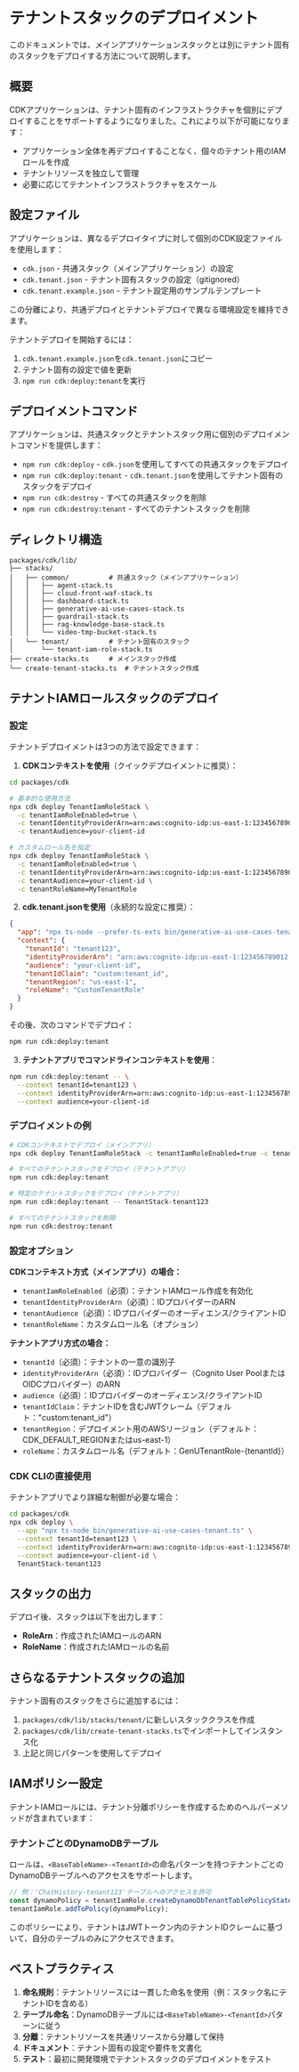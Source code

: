 # テナントスタックのデプロイメント

このドキュメントでは、メインアプリケーションスタックとは別にテナント固有のスタックをデプロイする方法について説明します。

## 概要

CDKアプリケーションは、テナント固有のインフラストラクチャを個別にデプロイすることをサポートするようになりました。これにより以下が可能になります：
- アプリケーション全体を再デプロイすることなく、個々のテナント用のIAMロールを作成
- テナントリソースを独立して管理
- 必要に応じてテナントインフラストラクチャをスケール

## 設定ファイル

アプリケーションは、異なるデプロイタイプに対して個別のCDK設定ファイルを使用します：

- `cdk.json` - 共通スタック（メインアプリケーション）の設定
- `cdk.tenant.json` - テナント固有スタックの設定（gitignored）
- `cdk.tenant.example.json` - テナント設定用のサンプルテンプレート

この分離により、共通デプロイとテナントデプロイで異なる環境設定を維持できます。

テナントデプロイを開始するには：
1. `cdk.tenant.example.json`を`cdk.tenant.json`にコピー
2. テナント固有の設定で値を更新
3. `npm run cdk:deploy:tenant`を実行

## デプロイメントコマンド

アプリケーションは、共通スタックとテナントスタック用に個別のデプロイメントコマンドを提供します：

- `npm run cdk:deploy` - `cdk.json`を使用してすべての共通スタックをデプロイ
- `npm run cdk:deploy:tenant` - `cdk.tenant.json`を使用してテナント固有のスタックをデプロイ
- `npm run cdk:destroy` - すべての共通スタックを削除
- `npm run cdk:destroy:tenant` - すべてのテナントスタックを削除

## ディレクトリ構造

```
packages/cdk/lib/
├── stacks/
│   ├── common/          # 共通スタック（メインアプリケーション）
│   │   ├── agent-stack.ts
│   │   ├── cloud-front-waf-stack.ts
│   │   ├── dashboard-stack.ts
│   │   ├── generative-ai-use-cases-stack.ts
│   │   ├── guardrail-stack.ts
│   │   ├── rag-knowledge-base-stack.ts
│   │   └── video-tmp-bucket-stack.ts
│   └── tenant/          # テナント固有のスタック
│       └── tenant-iam-role-stack.ts
├── create-stacks.ts     # メインスタック作成
└── create-tenant-stacks.ts  # テナントスタック作成
```

## テナントIAMロールスタックのデプロイ

### 設定

テナントデプロイメントは3つの方法で設定できます：

1. **CDKコンテキストを使用**（クイックデプロイメントに推奨）：
```bash
cd packages/cdk

# 基本的な使用方法
npx cdk deploy TenantIamRoleStack \
  -c tenantIamRoleEnabled=true \
  -c tenantIdentityProviderArn=arn:aws:cognito-idp:us-east-1:123456789012:userpool/us-east-1_XXXXXXXXX \
  -c tenantAudience=your-client-id

# カスタムロール名を指定
npx cdk deploy TenantIamRoleStack \
  -c tenantIamRoleEnabled=true \
  -c tenantIdentityProviderArn=arn:aws:cognito-idp:us-east-1:123456789012:userpool/us-east-1_XXXXXXXXX \
  -c tenantAudience=your-client-id \
  -c tenantRoleName=MyTenantRole
```

2. **cdk.tenant.jsonを使用**（永続的な設定に推奨）：
```json
{
  "app": "npx ts-node --prefer-ts-exts bin/generative-ai-use-cases-tenant.ts",
  "context": {
    "tenantId": "tenant123",
    "identityProviderArn": "arn:aws:cognito-idp:us-east-1:123456789012:userpool/us-east-1_XXXXXXXX",
    "audience": "your-client-id",
    "tenantIdClaim": "custom:tenant_id",
    "tenantRegion": "us-east-1",
    "roleName": "CustomTenantRole"
  }
}
```

その後、次のコマンドでデプロイ：
```bash
npm run cdk:deploy:tenant
```

3. **テナントアプリでコマンドラインコンテキストを使用**：
```bash
npm run cdk:deploy:tenant -- \
  --context tenantId=tenant123 \
  --context identityProviderArn=arn:aws:cognito-idp:us-east-1:123456789012:userpool/us-east-1_XXXXXXXX \
  --context audience=your-client-id
```

### デプロイメントの例

```bash
# CDKコンテキストでデプロイ（メインアプリ）
npx cdk deploy TenantIamRoleStack -c tenantIamRoleEnabled=true -c tenantIdentityProviderArn=<ARN> -c tenantAudience=<CLIENT_ID>

# すべてのテナントスタックをデプロイ（テナントアプリ）
npm run cdk:deploy:tenant

# 特定のテナントスタックをデプロイ（テナントアプリ）
npm run cdk:deploy:tenant -- TenantStack-tenant123

# すべてのテナントスタックを削除
npm run cdk:destroy:tenant
```

### 設定オプション

**CDKコンテキスト方式（メインアプリ）の場合：**
- `tenantIamRoleEnabled`（必須）：テナントIAMロール作成を有効化
- `tenantIdentityProviderArn`（必須）：IDプロバイダーのARN
- `tenantAudience`（必須）：IDプロバイダーのオーディエンス/クライアントID
- `tenantRoleName`：カスタムロール名（オプション）

**テナントアプリ方式の場合：**
- `tenantId`（必須）：テナントの一意の識別子
- `identityProviderArn`（必須）：IDプロバイダー（Cognito User PoolまたはOIDCプロバイダー）のARN
- `audience`（必須）：IDプロバイダーのオーディエンス/クライアントID
- `tenantIdClaim`：テナントIDを含むJWTクレーム（デフォルト："custom:tenant_id"）
- `tenantRegion`：デプロイメント用のAWSリージョン（デフォルト：CDK_DEFAULT_REGIONまたはus-east-1）
- `roleName`：カスタムロール名（デフォルト：GenUTenantRole-{tenantId}）

### CDK CLIの直接使用

テナントアプリでより詳細な制御が必要な場合：

```bash
cd packages/cdk
npx cdk deploy \
  --app "npx ts-node bin/generative-ai-use-cases-tenant.ts" \
  --context tenantId=tenant123 \
  --context identityProviderArn=arn:aws:cognito-idp:us-east-1:123456789012:userpool/us-east-1_XXXXXXXX \
  --context audience=your-client-id \
  TenantStack-tenant123
```

## スタックの出力

デプロイ後、スタックは以下を出力します：
- **RoleArn**：作成されたIAMロールのARN
- **RoleName**：作成されたIAMロールの名前

## さらなるテナントスタックの追加

テナント固有のスタックをさらに追加するには：

1. `packages/cdk/lib/stacks/tenant/`に新しいスタッククラスを作成
2. `packages/cdk/lib/create-tenant-stacks.ts`でインポートしてインスタンス化
3. 上記と同じパターンを使用してデプロイ

## IAMポリシー設定

テナントIAMロールには、テナント分離ポリシーを作成するためのヘルパーメソッドが含まれています：

### テナントごとのDynamoDBテーブル
ロールは、`<BaseTableName>-<TenantId>`の命名パターンを持つテナントごとのDynamoDBテーブルへのアクセスをサポートします。

```typescript
// 例：'ChatHistory-tenant123'テーブルへのアクセスを許可
const dynamoPolicy = tenantIamRole.createDynamoDbTenantTablePolicyStatement('ChatHistory');
tenantIamRole.addToPolicy(dynamoPolicy);
```

このポリシーにより、テナントはJWTトークン内のテナントIDクレームに基づいて、自分のテーブルのみにアクセスできます。

## ベストプラクティス

1. **命名規則**：テナントリソースには一貫した命名を使用（例：スタック名にテナントIDを含める）
2. **テーブル命名**：DynamoDBテーブルには`<BaseTableName>-<TenantId>`パターンに従う
3. **分離**：テナントリソースを共通リソースから分離して保持
4. **ドキュメント**：テナント固有の設定や要件を文書化
5. **テスト**：最初に開発環境でテナントスタックのデプロイメントをテスト
